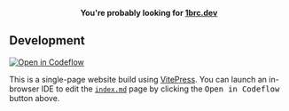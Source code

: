 <p align=center>
  <b>You're probably looking for <a href="https://1brc.dev/">1brc.dev</a></b>
</p>

## Development

[![Open in Codeflow](https://developer.stackblitz.com/img/open_in_codeflow.svg)](https://pr.new/https://github.com/1brc/1brc.github.io)

This is a single-page website build using [VitePress](https://vitepress.dev/). You can launch an in-browser IDE to edit the [`index.md`](index.md) page by clicking the <kbd>Open in Codeflow</kbd> button above.